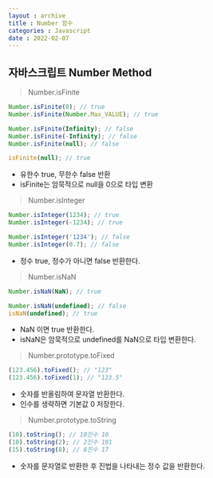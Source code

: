 ```yaml
---
layout : archive
title : Number 함수
categories : Javascript
date : 2022-02-07
---
```

## 자바스크립트 Number Method
>  Number.isFinite

```javascript
Number.isFinite(0); // true
Number.isFinite(Number.Max_VALUE); // true

Number.isFinite(Infinity); // false
Number.isFinite(-Infinity); // false
Number.isFinite(null); // false

isFinite(null); // true
```
* 유한수 true, 무한수 false 반환
* isFinite는 암묵적으로 null을 0으로 타입 변환 

> Number.isInteger

```javascript
Number.isInteger(1234); // true
Number.isInteger(-1234); // true

Number.isInteger('1234'); // false
Number.isInteger(0.7); // false
```
* 정수 true, 정수가 아니면 false 반환한다.

> Number.isNaN

```javascript
Number.isNaN(NaN); // true

Number.isNaN(undefined); // false
isNaN(undefined); // true
```
* NaN 이면 true 반환한다.
* isNaN은 암묵적으로 undefined를 NaN으로 타입 변환한다.

> Number.prototype.toFixed

```javascript
(123.456).toFixed(); // "123"
(123.456).toFixed(1); // "123.5"
```
* 숫자를 반올림하여 문자열 반환한다.
* 인수를 생략하면 기본값 0 저장한다.

> Number.prototype.toString

```javascript
(10).toString(); // 10진수 10
(10).toString(2); // 2진수 101
(15).toString(8); // 8진수 17
```
* 숫자를 문자열로 반환한 후 진법을 나타내는 정수 값을 반환한다.
